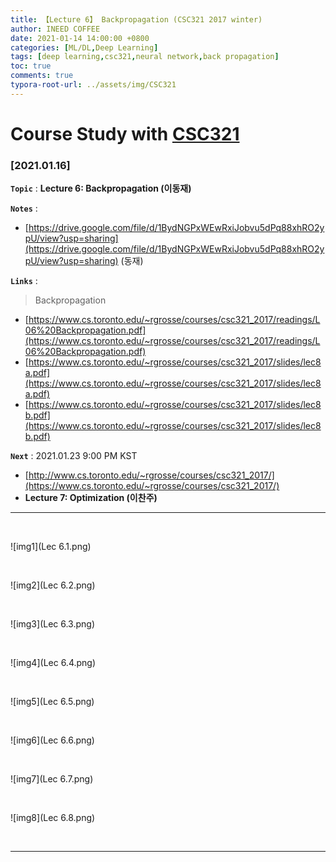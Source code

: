 ```yaml
---
title: 【Lecture 6】 Backpropagation (CSC321 2017 winter)
author: INEED COFFEE
date: 2021-01-14 14:00:00 +0800
categories: [ML/DL,Deep Learning]
tags: [deep learning,csc321,neural network,back propagation]
toc: true
comments: true
typora-root-url: ../assets/img/CSC321
---
```

# Course Study with [CSC321](https://www.cs.toronto.edu/~rgrosse/courses/csc321_2017/) 



### [2021.01.16]

__`Topic`__  : __Lecture 6: Backpropagation (이동재)__ 

__`Notes`__  : 

- [https://drive.google.com/file/d/1BydNGPxWEwRxiJobvu5dPq88xhRO2ypU/view?usp=sharing](https://drive.google.com/file/d/1BydNGPxWEwRxiJobvu5dPq88xhRO2ypU/view?usp=sharing) (동재)

__`Links`__ : 

> Backpropagation

- [https://www.cs.toronto.edu/~rgrosse/courses/csc321_2017/readings/L06%20Backpropagation.pdf](https://www.cs.toronto.edu/~rgrosse/courses/csc321_2017/readings/L06%20Backpropagation.pdf) 
- [https://www.cs.toronto.edu/~rgrosse/courses/csc321_2017/slides/lec8a.pdf](https://www.cs.toronto.edu/~rgrosse/courses/csc321_2017/slides/lec8a.pdf) 
- [https://www.cs.toronto.edu/~rgrosse/courses/csc321_2017/slides/lec8b.pdf](https://www.cs.toronto.edu/~rgrosse/courses/csc321_2017/slides/lec8b.pdf) 

__`Next`__ : 2021.01.23 9:00 PM KST

- [http://www.cs.toronto.edu/~rgrosse/courses/csc321_2017/](https://www.cs.toronto.edu/~rgrosse/courses/csc321_2017/) 
- __Lecture 7: Optimization (이찬주)__ 

---

​	

![img1](Lec 6.1.png)

​	

![img2](Lec 6.2.png)

​	

![img3](Lec 6.3.png)

​	

![img4](Lec 6.4.png)

​	

![img5](Lec 6.5.png)

​	

![img6](Lec 6.6.png)

​	

![img7](Lec 6.7.png)

​	

![img8](Lec 6.8.png)

​	

***



​	

